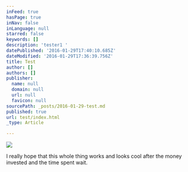 ```yaml
---
inFeed: true
hasPage: true
inNav: false
inLanguage: null
starred: false
keywords: []
description: 'tester1 '
datePublished: '2016-01-29T17:40:10.685Z'
dateModified: '2016-01-29T17:36:39.756Z'
title: Test
author: []
authors: []
publisher:
  name: null
  domain: null
  url: null
  favicon: null
sourcePath: _posts/2016-01-29-test.md
published: true
url: test/index.html
_type: Article

---
```

![](https://the-grid-user-content.s3-us-west-2.amazonaws.com/3357b03a-f423-43d3-90d2-0c64de0244db.JPG)

I really hope that this whole thing works and looks cool after the money invested and the time spent wait.